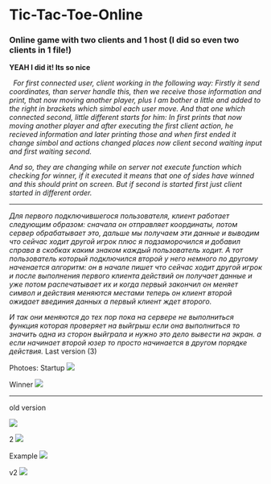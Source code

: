 # Tic-Tac-Toe-Online   

### Online game with two clients and 1 host (I did so even two clients in 1 file!)
**YEAH I did it! Its so nice**

  *For first connected user, client working in the following way:
Firstly it send coordinates, than server handle this, then we receive those information and print, that now moving another player, plus I am bother a little and added to the right in brackets which simbol each user move. 
  And that one which connected second, little different starts for him:
In first prints that now moving another player and after executing the first client action, he recieved information and later printing those and when first ended it change simbol and actions changed places now client second waiting input and first waiting second.*

*And so, they are changing while on server not execute function which checking for winner, if it executed it means that one of sides have winned and this should print on screen. But if second is started first just client started in different order.*

---

 *Для первого подключившегося пользователя, клиент работает следующим образом:
сначала он отправляет координаты, потом сервер обрабатывает это, дальше мы получаем эти данные
и выводим что сейчас ходит другой игрок плюс я подзаморочился и добавил справа в скобках каким знаком каждый пользователь ходит.
  А тот пользователь который подключился второй у него немного по другому наченается алгоритм:
он в начале пишет что сейчас ходит другой игрок и после выполнения первого клиента действий
он получает данные и уже потом распечатывает их и когда первый закончил он меняет символ 
и действия меняются местами теперь он клиент второй ожидает введиния данных а первый клиент ждет второго.*

*И так они меняются до тех пор пока на сервере не выполниться функция которая проверяет на выйгрыш
если она выполниться то значить одна из сторон выйграла и нужно это дело вывести на экран.
а если начинает второй юзер то просто начинается в другом порядке действия.*
Last version (3)

Photoes:
Startup
![](https://github.com/Stas-inside/Tic-Tac-Toe-Online/blob/main/Photoes/Screenshot%20(515).png)

Winner
![](https://github.com/Stas-inside/Tic-Tac-Toe-Online/blob/main/Photoes/Screenshot%20(517).png)

---
old version

![](https://github.com/Stas-inside/Tic-Tac-Toe-Online/blob/main/Photoes/Screenshot%20(387).png)

2
![](https://github.com/Stas-inside/Tic-Tac-Toe-Online/blob/main/Photoes/Screenshot%20(388).png)

Example
![](https://github.com/Stas-inside/Tic-Tac-Toe-Online/blob/main/Photoes/Screenshot%20(389).png)

v2
![](https://github.com/Stas-inside/Tic-Tac-Toe-Online/blob/main/Photoes/Capture.PNG)
